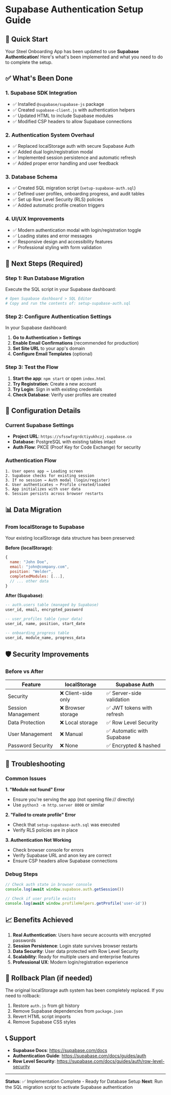 # Supabase Authentication Setup Guide

## 🚀 Quick Start

Your Steel Onboarding App has been updated to use **Supabase Authentication**! Here's what's been implemented and what you need to do to complete the setup.

## ✅ What's Been Done

### 1. **Supabase SDK Integration**
- ✅ Installed `@supabase/supabase-js` package
- ✅ Created `supabase-client.js` with authentication helpers
- ✅ Updated HTML to include Supabase modules
- ✅ Modified CSP headers to allow Supabase connections

### 2. **Authentication System Overhaul**
- ✅ Replaced localStorage auth with secure Supabase Auth
- ✅ Added dual login/registration modal
- ✅ Implemented session persistence and automatic refresh
- ✅ Added proper error handling and user feedback

### 3. **Database Schema**
- ✅ Created SQL migration script (`setup-supabase-auth.sql`)
- ✅ Defined user profiles, onboarding progress, and audit tables
- ✅ Set up Row Level Security (RLS) policies
- ✅ Added automatic profile creation triggers

### 4. **UI/UX Improvements**
- ✅ Modern authentication modal with login/registration toggle
- ✅ Loading states and error messages
- ✅ Responsive design and accessibility features
- ✅ Professional styling with form validation

## 🎯 Next Steps (Required)

### Step 1: Run Database Migration
Execute the SQL script in your Supabase dashboard:

```bash
# Open Supabase dashboard > SQL Editor
# Copy and run the contents of: setup-supabase-auth.sql
```

### Step 2: Configure Authentication Settings
In your Supabase dashboard:

1. **Go to Authentication > Settings**
2. **Enable Email Confirmations** (recommended for production)
3. **Set Site URL** to your app's domain
4. **Configure Email Templates** (optional)

### Step 3: Test the Flow
1. **Start the app**: `npm start` or open `index.html`
2. **Try Registration**: Create a new account
3. **Try Login**: Sign in with existing credentials
4. **Check Database**: Verify user profiles are created

## 🔧 Configuration Details

### Current Supabase Settings
- **Project URL**: `https://sfsswfzgrdctiyukhczj.supabase.co`
- **Database**: PostgreSQL with existing tables intact
- **Auth Flow**: PKCE (Proof Key for Code Exchange) for security

### Authentication Flow
```
1. User opens app → Loading screen
2. Supabase checks for existing session
3. If no session → Auth modal (login/register)
4. User authenticates → Profile created/loaded
5. App initializes with user data
6. Session persists across browser restarts
```

## 📊 Data Migration

### From localStorage to Supabase
Your existing localStorage data structure has been preserved:

**Before (localStorage)**:
```javascript
{
  name: "John Doe",
  email: "john@company.com",
  position: "Welder",
  completedModules: [...],
  // ... other data
}
```

**After (Supabase)**:
```sql
-- auth.users table (managed by Supabase)
user_id, email, encrypted_password

-- user_profiles table (your data)
user_id, name, position, start_date

-- onboarding_progress table
user_id, module_name, progress_data
```

## 🛡️ Security Improvements

### Before vs After
| Feature | localStorage | Supabase Auth |
|---------|-------------|---------------|
| Security | ❌ Client-side only | ✅ Server-side validation |
| Session Management | ❌ Browser storage | ✅ JWT tokens with refresh |
| Data Protection | ❌ Local storage | ✅ Row Level Security |
| User Management | ❌ Manual | ✅ Automatic with Supabase |
| Password Security | ❌ None | ✅ Encrypted & hashed |

## 🐛 Troubleshooting

### Common Issues

**1. "Module not found" Error**
- Ensure you're serving the app (not opening file:// directly)
- Use `python3 -m http.server 8000` or similar

**2. "Failed to create profile" Error**
- Check that `setup-supabase-auth.sql` was executed
- Verify RLS policies are in place

**3. Authentication Not Working**
- Check browser console for errors
- Verify Supabase URL and anon key are correct
- Ensure CSP headers allow Supabase connections

### Debug Steps
```javascript
// Check auth state in browser console
console.log(await window.supabase.auth.getSession())

// Check if user profile exists
console.log(await window.profileHelpers.getProfile('user-id'))
```

## 📈 Benefits Achieved

1. **Real Authentication**: Users have secure accounts with encrypted passwords
2. **Session Persistence**: Login state survives browser restarts
3. **Data Security**: User data protected with Row Level Security
4. **Scalability**: Ready for multiple users and enterprise features
5. **Professional UX**: Modern login/registration experience

## 🔄 Rollback Plan (if needed)

The original localStorage auth system has been completely replaced. If you need to rollback:

1. Restore `auth.js` from git history
2. Remove Supabase dependencies from `package.json`
3. Revert HTML script imports
4. Remove Supabase CSS styles

## 📞 Support

- **Supabase Docs**: https://supabase.com/docs
- **Authentication Guide**: https://supabase.com/docs/guides/auth
- **Row Level Security**: https://supabase.com/docs/guides/auth/row-level-security

---

**Status**: ✅ Implementation Complete - Ready for Database Setup
**Next**: Run the SQL migration script to activate Supabase authentication